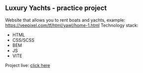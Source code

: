 ## Luxury Yachts - practice project

Website that allows you to rent boats and yachts, example: https://veepixel.com/tf/html/yawl/home-1.html
Technology stack:

- HTML
- CSS/SCSS
- BEM
- JS
- VITE

Project live: [click here](https://dominikhebda.github.io/Luxury-Yachts---practice-project/)
